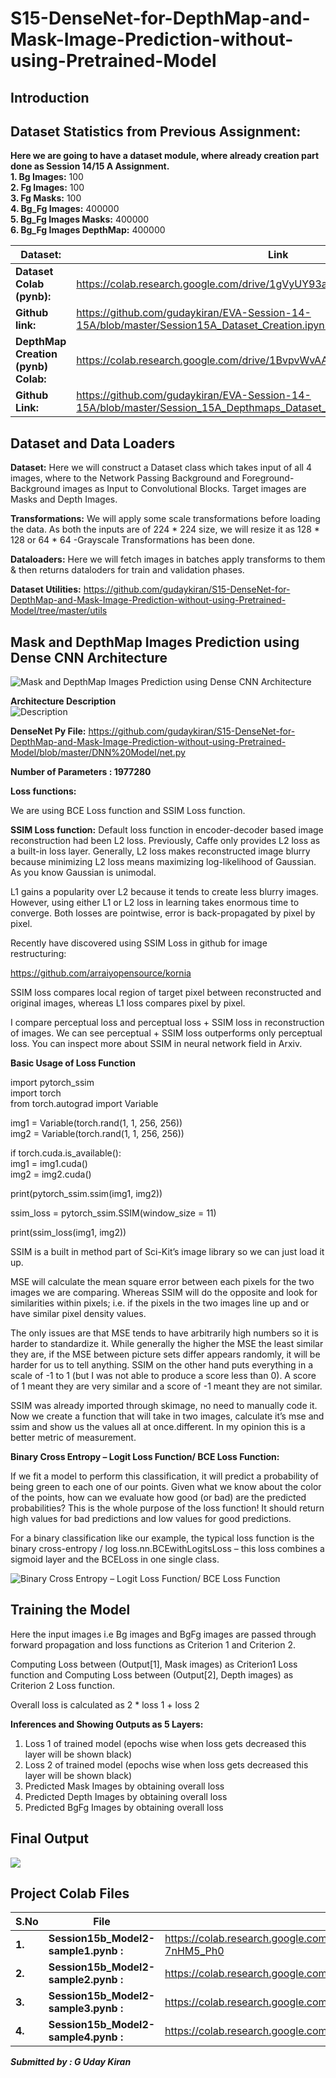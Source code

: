 # S15-DenseNet-for-DepthMap-and-Mask-Image-Prediction-without-using-Pretrained-Model

## Introduction ## 
## Dataset Statistics from Previous Assignment: ##

**Here we are going to have a dataset module, where already creation part done as Session 14/15 A Assignment.** <br>
**1. Bg Images:** 100 <br>
**2. Fg Images:** 100 <br>
**3. Fg Masks:** 100 <br>
**4. Bg_Fg Images:** 400000 <br>
**5. Bg_Fg Images Masks:** 400000 <br>
**6. Bg_Fg Images DepthMap:** 400000 <br>


|**Dataset:**|Link|
|------------|----|
|**Dataset Colab (pynb):**|https://colab.research.google.com/drive/1gVyUY93azAIvZVuts5Pm1J1WG76rYgoA|
|**Github link:**|https://github.com/gudaykiran/EVA-Session-14-15A/blob/master/Session15A_Dataset_Creation.ipynb|
|**DepthMap Creation (pynb) Colab:**|https://colab.research.google.com/drive/1BvpvWvAAWcUBBtRws20h5am1DiLQsTG3|
|**Github Link:**|https://github.com/gudaykiran/EVA-Session-14-15A/blob/master/Session_15A_Depthmaps_Dataset_Creation.ipynb|


## Dataset and Data Loaders ##
**Dataset:** Here we will construct a Dataset class which takes input of all 4 images, where to the Network Passing Background and Foreground- Background images as Input to Convolutional Blocks. Target images are Masks and Depth Images. <br>

**Transformations:** We will apply some scale transformations before loading the data.
As both the inputs are of 224 * 224 size, we will resize it as 128 * 128 or 64 * 64
-Grayscale Transformations has been done. <br>

**Dataloaders:** Here we will fetch images in batches apply transforms to them & then returns dataloders for train and validation phases.

**Dataset Utilities:** https://github.com/gudaykiran/S15-DenseNet-for-DepthMap-and-Mask-Image-Prediction-without-using-Pretrained-Model/tree/master/utils <br>

## Mask and DepthMap Images Prediction using Dense CNN Architecture ##
![Mask and DepthMap Images Prediction using Dense CNN Architecture](https://github.com/gudaykiran/S15-DenseNet-for-DepthMap-and-Mask-Image-Prediction-without-using-Pretrained-Model/blob/master/DenseNet%20for%20DepthMap%20and%20Mask%20Image%20Prediction%20without%20using%20Pretrained%20Model.png)


**Architecture Description**  <br>
![Description](https://github.com/gudaykiran/S15-DenseNet-for-DepthMap-and-Mask-Image-Prediction-without-using-Pretrained-Model/blob/master/DNN%20Description.png) 

**DenseNet Py  File:** https://github.com/gudaykiran/S15-DenseNet-for-DepthMap-and-Mask-Image-Prediction-without-using-Pretrained-Model/blob/master/DNN%20Model/net.py

**Number of Parameters : 1977280**

**Loss functions:**

We are using BCE Loss function and SSIM Loss function.

**SSIM Loss function:**
Default loss function in encoder-decoder based image reconstruction had been L2 loss. Previously, Caffe only provides L2 loss as a built-in loss layer. Generally, L2 loss makes reconstructed image blurry because minimizing L2 loss means maximizing log-likelihood of Gaussian. As you know Gaussian is unimodal.

L1 gains a popularity over L2 because it tends to create less blurry images. However, using either L1 or L2 loss in learning takes enormous time to converge. Both losses are pointwise, error is back-propagated by pixel by pixel.

Recently have discovered using SSIM Loss in github for image restructuring:

https://github.com/arraiyopensource/kornia

SSIM loss compares local region of target pixel between reconstructed and original images, whereas L1 loss compares pixel by pixel.

I compare perceptual loss and perceptual loss + SSIM loss in reconstruction of images. We can see perceptual + SSIM loss outperforms only perceptual loss. You can inspect more about SSIM in neural network field in Arxiv. 

**Basic Usage of Loss Function**

 import pytorch_ssim <br>
import torch <br>
from torch.autograd import Variable <br>

img1 = Variable(torch.rand(1, 1, 256, 256)) <br>
img2 = Variable(torch.rand(1, 1, 256, 256)) <br>

if torch.cuda.is_available(): <br>
    img1 = img1.cuda() <br>
    img2 = img2.cuda() <br>
 
print(pytorch_ssim.ssim(img1, img2)) <br>

ssim_loss = pytorch_ssim.SSIM(window_size = 11) <br>

print(ssim_loss(img1, img2)) <br>


SSIM is a built in method part of Sci-Kit’s image library so we can just load it up. 

MSE will calculate the mean square error between each pixels for the two images we are comparing. Whereas SSIM will do the opposite and look for similarities within pixels; i.e. if the pixels in the two images line up and or have similar pixel density values. 

The only issues are that MSE tends to have arbitrarily high numbers so it is harder to standardize it. While generally the higher the MSE the least similar they are, if the MSE between picture sets differ appears randomly, it will be harder for us to tell anything. SSIM on the other hand puts everything in a scale of -1 to 1 (but I was not able to produce a score less than 0). A score of 1 meant they are very similar and a score of -1 meant they are not similar. 

SSIM was already imported through skimage, no need to manually code it. Now we create a function that will take in two images, calculate it’s mse and ssim and show us the values all at once.different. In my opinion this is a better metric of measurement.


**Binary Cross Entropy – Logit Loss Function/ BCE Loss Function:**

If we fit a model to perform this classification, it will predict a probability of being green to each one of our points. Given what we know about the color of the points, how can we evaluate how good (or bad) are the predicted probabilities? This is the whole purpose of the loss function! It should return high values for bad predictions and low values for good predictions. 

For a binary classification like our example, the typical loss function is the binary cross-entropy / log loss.nn.BCEwithLogitsLoss – this loss combines a sigmoid layer and the BCELoss in one single class.


![Binary Cross Entropy – Logit Loss Function/ BCE Loss Function](https://github.com/gudaykiran/S15-DenseNet-for-DepthMap-and-Mask-Image-Prediction-without-using-Pretrained-Model/blob/master/Loss%20Function.png)

## Training the Model ##

Here the input images i.e Bg images and BgFg images are passed through forward propagation and loss functions as Criterion 1 and Criterion 2.

Computing Loss between (Output[1], Mask images) as Criterion1 Loss function and Computing Loss between (Output[2], Depth images) as Criterion 2 Loss function.

Overall loss is calculated as 2 * loss 1 + loss 2 

**Inferences and Showing Outputs as 5 Layers:**

1.	Loss 1 of trained model (epochs wise when loss gets decreased this layer will be shown black)
2.	Loss 2 of trained model (epochs wise when loss gets decreased this layer will be shown black)
3.	Predicted Mask Images by obtaining overall loss
4.	Predicted Depth Images by obtaining overall loss
5.	Predicted BgFg Images by obtaining overall loss

## Final Output ##
![](https://github.com/gudaykiran/S15-DenseNet-for-DepthMap-and-Mask-Image-Prediction-without-using-Pretrained-Model/blob/master/Final%20Output.png)

## Project Colab Files ##

|**S.No**|**File**|**Link**|
|----|----|----|
|**1.**|**Session15b_Model2-sample1.pynb :**|https://colab.research.google.com/drive/1cd-LFUQBL8WHhUR8NLnsNQ-7nHM5_Ph0|
|**2.**|**Session15b_Model2-sample2.pynb :**|https://colab.research.google.com/drive/1KjChjxxK10Fe8SJEf8GOmWjT0yhqW5es|
|**3.**|**Session15b_Model2-sample3.pynb :**|https://colab.research.google.com/drive/1QsXOYaglO8OfrURD0bmir3KMzWANIwI0|
|**4.**|**Session15b_Model2-sample4.pynb :**|https://colab.research.google.com/drive/14QpNLlsikAOBLrj0qltQEyps0gnrO3gd|


***Submitted by : G Uday Kiran***
